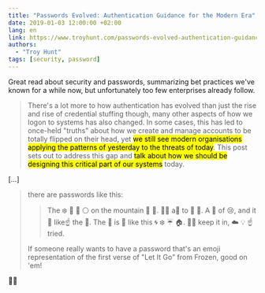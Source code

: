 ```yaml
---
title: "Passwords Evolved: Authentication Guidance for the Modern Era"
date: 2019-01-03 12:00:00 +02:00
lang: en
link: https://www.troyhunt.com/passwords-evolved-authentication-guidance-for-the-modern-era/
authors:
  - "Troy Hunt"
tags: [security, password]
---
```


Great read about security and passwords, summarizing bet practices we've known for a while now, but unfortunately too few enterprises already follow.

> There's a lot more to how authentication has evolved than just the rise and rise of credential stuffing though, many other aspects of how we logon to systems has also changed. In some cases, this has led to once-held "truths" about how we create and manage accounts to be totally flipped on their head, yet <mark>we still see modern organisations applying the patterns of yesterday to the threats of today</mark>. This post sets out to address this gap and <mark>talk about how we should be designing this critical part of our systems</mark> today.

[…]

> there are passwords like this:
>
>> The ❄️ 🌟 🔦 ⚪ on the mountain 🌙 🌠. 🙅🏻 a👣 to 🐝 👀. A 🏰 of 😢, and it 👀 like☝️️ the 👑. The 💨 is 🐺 like this 🌀 ❄️ ☔️ 🏠. 🙅🏻 keep it in, ☁️ 💡 ☝️️ tried.
>
> If someone really wants to have a password that's an emoji representation of the first verse of "Let It Go" from Frozen, good on 'em!

👍🏻
